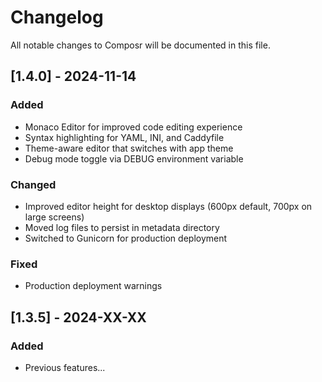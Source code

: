 # Changelog

All notable changes to Composr will be documented in this file.

## [1.4.0] - 2024-11-14
### Added
- Monaco Editor for improved code editing experience
- Syntax highlighting for YAML, INI, and Caddyfile
- Theme-aware editor that switches with app theme
- Debug mode toggle via DEBUG environment variable

### Changed
- Improved editor height for desktop displays (600px default, 700px on large screens)
- Moved log files to persist in metadata directory
- Switched to Gunicorn for production deployment

### Fixed
- Production deployment warnings

## [1.3.5] - 2024-XX-XX
### Added
- Previous features...